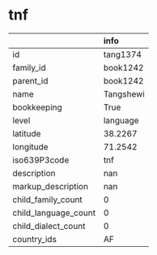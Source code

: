 # tnf
|                      | info      |
|:---------------------|:----------|
| id                   | tang1374  |
| family_id            | book1242  |
| parent_id            | book1242  |
| name                 | Tangshewi |
| bookkeeping          | True      |
| level                | language  |
| latitude             | 38.2267   |
| longitude            | 71.2542   |
| iso639P3code         | tnf       |
| description          | nan       |
| markup_description   | nan       |
| child_family_count   | 0         |
| child_language_count | 0         |
| child_dialect_count  | 0         |
| country_ids          | AF        |